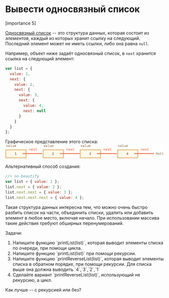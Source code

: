 # Вывести односвязный список

[importance 5]

[Односвязный список](http://ru.wikipedia.org/wiki/Связный_список) -- это структура данных, которая состоит из *элементов*, каждый из которых хранит ссылку на следующий. Последний элемент может не иметь ссылки, либо она равна `null`.

Например, объект ниже задаёт односвязный список, в `next` хранится ссылка на следующий элемент:

```js
var list = {
  value: 1,
  next: {
    value: 2,
    next: {
      value: 3,
      next: {
        value: 4,
        next: null
      }
    }
  }
};
```

Графическое представление этого списка:
<img src="linked-list.png">

Альтернативный способ создания:

```js
//+ no-beautify
var list = { value: 1 };
list.next = { value: 2 };
list.next.next = { value: 3 };
list.next.next.next = { value: 4 };
```

Такая структура данных интересна тем, что можно очень быстро разбить список на части, объединить списки, удалить или добавить элемент в любое место, включая начало. При использовании массива такие действия требуют обширных перенумерований.

Задачи:

<ol>
<li>Напишите функцию `printList(list)`, которая выводит элементы списка по очереди, при помощи цикла.</li>
<li>Напишите функцию `printList(list)` при помощи рекурсии.</li>
<li>Напишите функцию `printReverseList(list)`, которая выводит элементы списка в обратном порядке, при помощи рекурсии. 
Для списка выше она должна выводить `4`,`3`,`2`,`1`</li>
<li>Сделайте вариант `printReverseList(list)`, использующий не рекурсию, а цикл.</li>
</ol>

Как лучше -- с рекурсией или без?